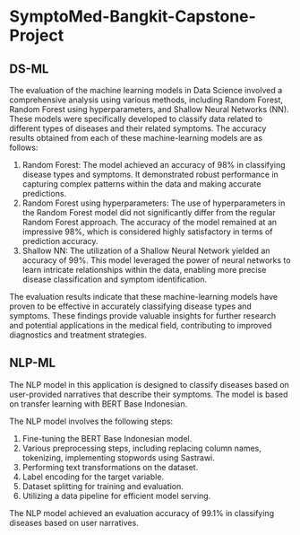 # SymptoMed-Bangkit-Capstone-Project
## DS-ML
The evaluation of the machine learning models in Data Science involved a comprehensive analysis using various methods, including Random Forest, Random Forest using hyperparameters, and Shallow Neural Networks (NN). These models were specifically developed to classify data related to different types of diseases and their related symptoms. The accuracy results obtained from each of these machine-learning models are as follows:

  1. Random Forest: The model achieved an accuracy of 98% in classifying disease types and symptoms. It demonstrated robust performance in capturing complex patterns within the data and making accurate predictions.
  2. Random Forest using hyperparameters: The use of hyperparameters in the Random Forest model did not significantly differ from the regular Random Forest approach. The accuracy of the model remained at an impressive 98%, which is considered highly satisfactory in terms of prediction accuracy.
  3. Shallow NN: The utilization of a Shallow Neural Network yielded an accuracy of 99%. This model leveraged the power of neural networks to learn intricate relationships within the data, enabling more precise disease classification and symptom identification.

The evaluation results indicate that these machine-learning models have proven to be effective in accurately classifying disease types and symptoms. These findings provide valuable insights for further research and potential applications in the medical field, contributing to improved diagnostics and treatment strategies.

## NLP-ML
The NLP model in this application is designed to classify diseases based on user-provided narratives that describe their symptoms. The model is based on transfer learning with BERT Base Indonesian.

The NLP model involves the following steps:

1. Fine-tuning the BERT Base Indonesian model.
2. Various preprocessing steps, including replacing column names, tokenizing, implementing stopwords using Sastrawi.
3. Performing text transformations on the dataset.
4. Label encoding for the target variable.
5. Dataset splitting for training and evaluation.
6. Utilizing a data pipeline for efficient model serving.

The NLP model achieved an evaluation accuracy of 99.1% in classifying diseases based on user narratives.







